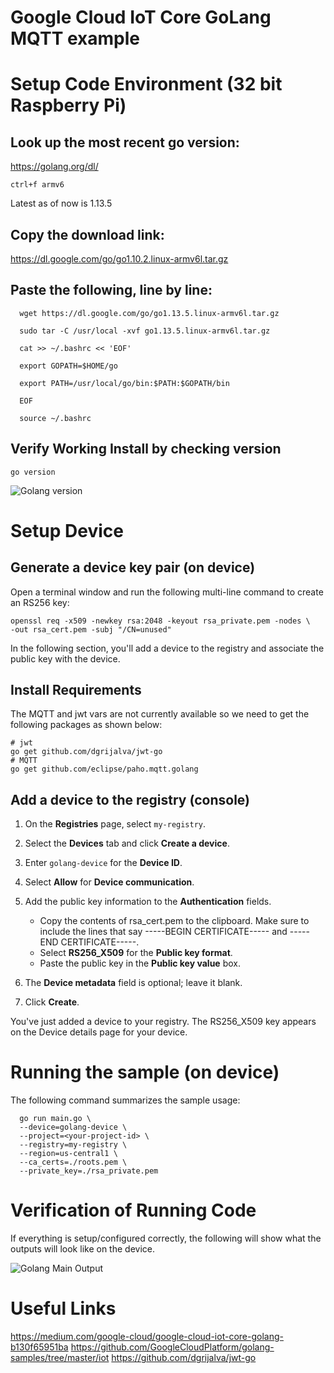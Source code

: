 # Google Cloud IoT Core GoLang MQTT example

# Setup Code Environment (32 bit Raspberry Pi)

## Look up the most recent go version:
https://golang.org/dl/

  ``` ctrl+f armv6 ```

Latest as of now is 1.13.5

## Copy the download link:
https://dl.google.com/go/go1.10.2.linux-armv6l.tar.gz

## Paste the following, line by line:
```
  wget https://dl.google.com/go/go1.13.5.linux-armv6l.tar.gz

  sudo tar -C /usr/local -xvf go1.13.5.linux-armv6l.tar.gz

  cat >> ~/.bashrc << 'EOF'

  export GOPATH=$HOME/go

  export PATH=/usr/local/go/bin:$PATH:$GOPATH/bin

  EOF

  source ~/.bashrc
```

## Verify Working Install by checking version
  ``` go version ```
  
  ![Golang version](https://github.com/mvartani76/google-iot-core-tests/blob/master/images/golang-version-test-output.png "Nodejs Golang Version - Successful Install")

# Setup Device

## Generate a device key pair (on device)
Open a terminal window and run the following multi-line command to create an RS256 key:

    openssl req -x509 -newkey rsa:2048 -keyout rsa_private.pem -nodes \
    -out rsa_cert.pem -subj "/CN=unused"

In the following section, you'll add a device to the registry and associate the public key with the device.

## Install Requirements

The MQTT and jwt vars are not currently available so we need to get the following packages as shown below:

```
# jwt
go get github.com/dgrijalva/jwt-go
# MQTT
go get github.com/eclipse/paho.mqtt.golang
```

## Add a device to the registry (console)
1. On the **Registries** page, select ```my-registry```.

2. Select the **Devices** tab and click **Create a device**.

3. Enter ```golang-device``` for the **Device ID**.

4. Select **Allow** for **Device communication**.

5. Add the public key information to the **Authentication** fields.
    - Copy the contents of rsa_cert.pem to the clipboard. Make sure to include the lines that say -----BEGIN CERTIFICATE----- and -----END CERTIFICATE-----.
    - Select **RS256_X509** for the **Public key format**.
    - Paste the public key in the **Public key value** box.

6. The **Device metadata** field is optional; leave it blank.

7. Click **Create**.

You've just added a device to your registry. The RS256_X509 key appears on the Device details page for your device.

# Running the sample (on device)

The following command summarizes the sample usage:

```
  go run main.go \
  --device=golang-device \
  --project=<your-project-id> \
  --registry=my-registry \
  --region=us-central1 \
  --ca_certs=./roots.pem \
  --private_key=./rsa_private.pem
```

# Verification of Running Code

If everything is setup/configured correctly, the following will show what the outputs will look like on the device.

![Golang Main Output](https://github.com/mvartani76/google-iot-core-tests/blob/master/images/golang-main-working-output.png "Golang Main Output")

# Useful Links
https://medium.com/google-cloud/google-cloud-iot-core-golang-b130f65951ba
https://github.com/GoogleCloudPlatform/golang-samples/tree/master/iot
https://github.com/dgrijalva/jwt-go
